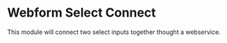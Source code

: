 # Webform Select Connect

This module will connect two select inputs together thought
a webservice.
